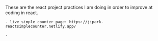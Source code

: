 These are the react project practices I am doing in order to improve at coding in react.


    - live simple counter page: https://jipark-reactsimplecounter.netlify.app/

    - 
